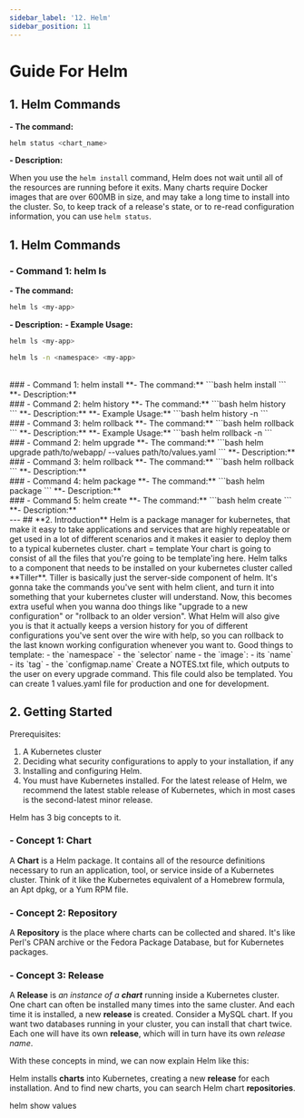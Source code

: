 ```yaml
---
sidebar_label: '12. Helm'
sidebar_position: 11
---
```


# Guide For Helm

## **1. Helm Commands**

**- The command:**

```bash
helm status <chart_name>
```

**- Description:**

When you use the `helm install` command, Helm does not wait until all of the resources are running before it exits. Many charts require Docker images that are over 600MB in size, and may take a long time to install into the cluster. So, to keep track of a release's state, or to re-read configuration information, you can use `helm status`.

## **1. Helm Commands**

### - Command 1: helm ls

**- The command:**

```bash
helm ls <my-app>
```

**- Description:**
**- Example Usage:**

```bash
helm ls <my-app>
```

```bash
helm ls -n <namespace> <my-app>
```

<br/>
### - Command 1: helm install
**- The command:**
```bash
helm install <my-app>
```
**- Description:**
<br/>
### - Command 2: helm history
**- The command:**
```bash
helm history <my-app>
```
**- Description:**
**- Example Usage:**
```bash
helm history -n <namespace> <my-app>
```
<br/>
### - Command 3: helm rollback
**- The command:**
```bash
helm rollback <my-app>
```
**- Description:**
**- Example Usage:**
```bash
helm rollback -n <namespace> <my-app> <revision-number>
```
<br/>
### - Command 2: helm upgrade
**- The command:**
```bash
helm upgrade <my-app> path/to/webapp/ --values path/to/values.yaml
```
**- Description:**
<br/>
### - Command 3: helm rollback
**- The command:**
```bash
helm rollback <my-app>
```
**- Description:**
<br/>
### - Command 4: helm package
**- The command:**
```bash
helm package <my-app>
```
**- Description:**
<br/>
### - Command 5: helm create
**- The command:**
```bash
helm create <my-app>
```
**- Description:**
<br/>
---
## **2. Introduction**
Helm is a package manager for kubernetes, that make it easy to take applications and services that are highly repeatable or get used in a lot of different scenarios and it makes it easier to deploy them to a typical kubernetes cluster.
chart = template
Your chart is going to consist of all the files that you're going to be template'ing here.
Helm talks to a component that needs to be installed on your kubernetes cluster called **Tiller**. Tiller is basically just the server-side component of helm. It's gonna take the commands you've sent with helm client, and turn it into something that your kubernetes cluster will understand. Now, this becomes extra useful when you wanna doo things like "upgrade to a new configuration" or "rollback to an older version".
What Helm will also give you is that it actually keeps a version history for you of different configurations you've sent over the wire with help, so you can rollback to the last known working configuration whenever you want to.
Good things to template:
- the `namespace`
- the `selector` name
- the `image`:
  - its `name`
  - its `tag`
- the `configmap.name`
Create a NOTES.txt file, which outputs to the user on every upgrade command.
This file could also be templated.
You can create 1 values.yaml file for production and one for development.

## 2. Getting Started

Prerequisites:

1. A Kubernetes cluster
2. Deciding what security configurations to apply to your installation, if any
3. Installing and configuring Helm.
4. You must have Kubernetes installed. For the latest release of Helm, we recommend the latest stable release of Kubernetes, which in most cases is the second-latest minor release.

Helm has 3 big concepts to it.

### - Concept 1: Chart

A **Chart** is a Helm package. It contains all of the resource definitions necessary to run an application, tool, or service inside of a Kubernetes cluster. Think of it like the Kubernetes equivalent of a Homebrew formula, an Apt dpkg, or a Yum RPM file.

### - Concept 2: Repository

A **Repository** is the place where charts can be collected and shared. It's like Perl's CPAN archive or the Fedora Package Database, but for Kubernetes packages.

### - Concept 3: Release

A **Release** is _an instance of a **chart**_ running inside a Kubernetes cluster. One chart can often be installed many times into the same cluster. And each time it is installed, a new **release** is created. Consider a MySQL chart. If you want two databases running in your cluster, you can install that chart twice. Each one will have its own **release**, which will in turn have its own _release name_.

With these concepts in mind, we can now explain Helm like this:

Helm installs **charts** into Kubernetes, creating a new **release** for each installation. And to find new charts, you can search Helm chart **repositories**.

helm show values
